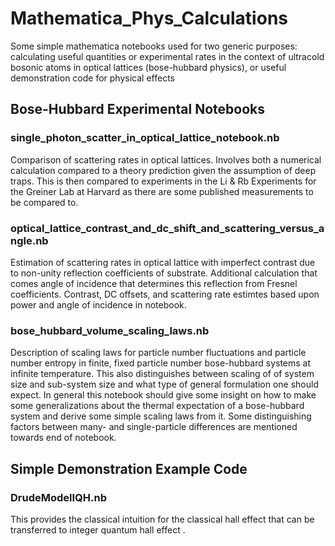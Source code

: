 # Mathematica_Phys_Calculations
Some simple mathematica notebooks used for two generic purposes: calculating useful quantities or experimental rates in the context of ultracold bosonic atoms in optical lattices (bose-hubbard physics), or useful demonstration code for physical effects

## Bose-Hubbard Experimental Notebooks

### single_photon_scatter_in_optical_lattice_notebook.nb
Comparison of scattering rates in optical lattices. Involves both a numerical calculation compared to a theory prediction given the assumption of deep traps. This is then compared to experiments in the Li & Rb Experiments for the Greiner Lab at Harvard as there are some published measurements to be compared to.

### optical_lattice_contrast_and_dc_shift_and_scattering_versus_angle.nb
Estimation of scattering rates in optical lattice with imperfect contrast due to non-unity reflection coefficients of substrate. Additional calculation that comes angle of incidence that determines this reflection from Fresnel coefficients. Contrast, DC offsets, and scattering rate estimtes based upon power and angle of incidence in notebook.

### bose_hubbard_volume_scaling_laws.nb
Description of scaling laws for particle number fluctuations and particle number entropy in finite, fixed particle number bose-hubbard systems at infinite temperature. This also distinguishes between scaling of of system size and sub-system size and what type of general formulation one should expect. In general this notebook should give some insight on how to make some generalizations about the thermal expectation of a bose-hubbard system and derive some simple scaling laws from it. Some distinguishing factors between many- and single-particle differences are mentioned towards end of notebook.



## Simple Demonstration Example Code


### DrudeModelIQH.nb
This provides the classical intuition for the classical hall effect that can be transferred to integer quantum hall effect .
